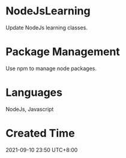 # NodeJsLearning
Update NodeJs learning classes.

# Package Management
Use npm to manage node packages.

# Languages

NodeJs, Javascript

# Created Time
2021-09-10 23:50 UTC+8:00
